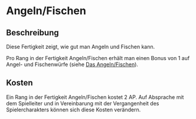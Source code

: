 # Angeln/Fischen

## Beschreibung

Diese Fertigkeit zeigt, wie gut man Angeln und Fischen kann.

Pro Rang in der Fertigkeit Angeln/Fischen erhält man einen Bonus von 1 auf Angel- und Fischenwürfe (siehe [Das Angeln/Fischen](../anderes/das-angeln-fischen.md)).

## Kosten

Ein Rang in der Fertigkeit Angeln/Fischen kostet 2 AP. Auf Absprache mit dem Spielleiter und in Vereinbarung mit der Vergangenheit des Spielercharakters können sich diese Kosten verändern.

